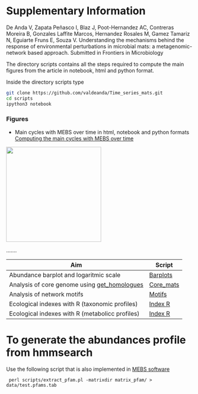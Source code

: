 # Supplementary Information


De Anda V, Zapata Peñasco I, Blaz J, Poot-Hernandez AC, Contreras Moreira B, Gonzales Laffite Marcos, Hernandez Rosales M, Gamez Tamariz N, Eguiarte Fruns E, Souza V. Understanding the mechanisms behind the response of environmental perturbations in microbial mats: a metagenomic-network based approach. Submitted in Frontiers in Microbiology 


The directory scripts contains all the steps required to compute  the main figures from the article in notebook, html and python format. 

Inside the directory scripts type 

```bash
git clone https://github.com/valdeanda/Time_series_mats.git
cd scripts 
ipython3 notebook 
```

###  Figures 


+ Main cycles with MEBS over time in html, notebook and python formats
[Computing the main cycles with MEBS over time](https://valdeanda.github.io/Time_series_mats/scripts/MebsInTime.html)

<img src="https://valdeanda.github.io/Time_series_mats/figures/MEBS_mats.png" width="256" height="256">






.......


|Aim|Script|
|-------------------------------|---------------------------|
|Abundance barplot and logaritmic scale|[Barplots](./scripts/Bar_plots_composition.ipynb)|
|Analysis of core genome using [get_homologues](https://github.com/eead-csic-compbio/get_homologues)|[Core_mats](./scripts/Core_bacteria.ipynb) |
|Analysis of network motifs|[Motifs](./scripts/Motifs.ipynb) |
|Ecological indexes with R (taxonomic profiles)|[Index R](./scripts/Ecological_index.ipynb) |
|Ecological indexes with R (metabolicc profiles)|[Index R](./scripts/Diversidad_pfams.ipynb) |


# To generate the abundances profile from hmmsearch 
Use the following script that is also implemented in [MEBS software](https://github.com/eead-csic-compbio/metagenome_Pfam_score/tree/master/scripts)

```
 perl scripts/extract_pfam.pl -matrixdir matrix_pfam/ > data/test.pfams.tab 

```
